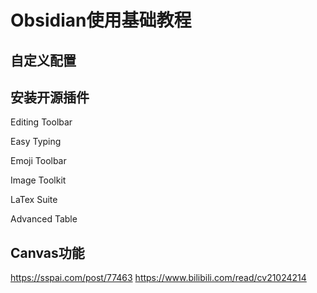 # Obsidian使用基础教程


## 自定义配置



## 安装开源插件

Editing Toolbar

Easy Typing

Emoji Toolbar

Image Toolkit

LaTex Suite

Advanced Table

## Canvas功能
https://sspai.com/post/77463
https://www.bilibili.com/read/cv21024214